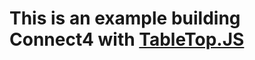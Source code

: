 # This is an example building Connect4 with [TableTop.JS](http://github.com/andrewjmeier/TableTop.JS)